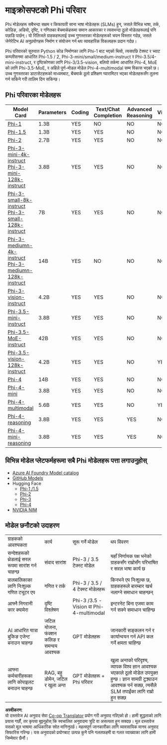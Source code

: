 <!--
CO_OP_TRANSLATOR_METADATA:
{
  "original_hash": "b5d936ffe4dfbab2244f6eb21b11f3b3",
  "translation_date": "2025-05-09T07:56:58+00:00",
  "source_file": "md/01.Introduction/01/01.PhiFamily.md",
  "language_code": "ne"
}
-->
# माइक्रोसफ्टको Phi परिवार

Phi मोडेलहरू सबैभन्दा सक्षम र किफायती साना भाषा मोडेलहरू (SLMs) हुन्, जसले विभिन्न भाषा, तर्क, कोडिङ, अडियो, दृष्टि, र गणितका बेंचमार्कहरूमा समान आकारका र त्यसभन्दा ठूलो मोडेलहरूलाई पनि पछाडि पार्छन्। यो रिलिजले ग्राहकहरूलाई उच्च गुणस्तरका मोडेलहरूको चयन विस्तार गर्दछ, जसले जेनेरेटिभ AI अनुप्रयोगहरू निर्माण र संयोजन गर्न थप व्यावहारिक विकल्पहरू प्रदान गर्दछ।

Phi परिवारको सुरुवात Python कोड निर्माणका लागि Phi-1 बाट भएको थियो, त्यसपछि टेक्स्ट र च्याट कम्प्लीसनमा आधारित Phi-1.5 / 2, Phi-3-mini/small/medium-instruct र Phi-3.5/4-mini-instruct, र दृष्टिकोणका लागि Phi-3/3.5-vision, बलियो तर्कमा आधारित Phi-4, MoE को लागि Phi-3.5-MoE, र अहिले पूर्ण-मोडल मोडेल Phi-4-multimodal सम्म विकास भएको छ। उच्च गुणस्तरका डाटासेटहरूको माध्यमबाट, बेंचमार्क ठूलो प्रशिक्षण प्यारामिटर भएका मोडेलहरूसँग तुलना गर्न सकिने गरी तालिम दिन सकिन्छ।

## Phi परिवारका मोडेलहरू

<div style="font-size:8px">

| Model Card |Parameters|Coding|Text/Chat Completion|Advanced Reasoning| Vision | Audio | MoE
| - | -  | - | - |- |- |- |- |
|[Phi-1](https://huggingface.co/microsoft/phi-1)|1.3B| YES| NO | NO |NO |NO |NO |
|[Phi-1.5](https://huggingface.co/microsoft/phi-1_5)|1.3B| YES|YES| NO |NO |NO |NO |
|[Phi-2](https://huggingface.co/microsoft/phi-1_5)|2.7B| YES|YES| NO |NO |NO |NO |
|[Phi-3-mini-4k-instruct](https://huggingface.co/microsoft/Phi-3-mini-4k-instruct)<br/>[Phi-3-mini-128k-instruct](https://huggingface.co/microsoft/Phi-3-mini-128k-instruct)|3.8B| YES|YES| NO |NO |NO |NO |
|[Phi-3-small-8k-instruct](https://huggingface.co/microsoft/Phi-3-small-8k-instruct)<br/>[Phi-3-small-128k-instruct](https://huggingface.co/microsoft/Phi-3-small-128k-instruct)<br/>|7B| YES|YES| NO |NO |NO |NO |
|[Phi-3-mediumn-4k-instruct](https://huggingface.co/microsoft/Phi-3-medium-4k-instruct)<br>[Phi-3-mediumn-128k-instruct](https://huggingface.co/microsoft/Phi-3-medium-128k-instruct)|14B|YES|NO| NO |NO |NO |NO |
|[Phi-3-vision-instruct](https://huggingface.co/microsoft/Phi-3-vision-128k-instruct)|4.2B|YES|YES|NO |NO |NO |NO |
|[Phi-3.5-mini-instruct](https://huggingface.co/microsoft/Phi-3.5-mini-instruct)|3.8B|YES|YES| NO |NO |NO |NO |
|[Phi-3.5-MoE-instruct](https://huggingface.co/microsoft/Phi-3.5-MoE-instruct)|42B|YES|YES| NO |NO |NO |YES |
|[Phi-3.5-vision-128k-instruct](https://huggingface.co/microsoft/Phi-3.5-vision-instruct)|4.2B|YES|YES| NO |YES |NO |NO |
|[Phi-4](https://huggingface.co/microsoft/phi-4)|14B|YES|YES| NO |NO |NO |NO |
|[Phi-4-mini](https://huggingface.co/microsoft/Phi-4-mini-instruct)|3.8B|YES|YES| NO |NO |NO |NO |
|[Phi-4-multimodal](https://huggingface.co/microsoft/Phi-4-multimodal-instruct)|5.6B|YES|YES| NO |YES |YES |NO |
|[Phi-4-reasoning](../../../../../md/01.Introduction/01)|3.8B|YES|YES| YES |NO |NO |NO |
|[Phi-4-mini-reasoning](../../../../../md/01.Introduction/01)|3.8B|YES|YES| YES |NO |NO |NO |

</div>

## **विभिन्न मोडेल प्लेटफर्महरूमा सबै Phi मोडेलहरू पत्ता लगाउनुहोस्**

- [Azure AI Foundry Model catalog](https://ai.azure.com/explore/models?selectedCollection=phi)
- [GitHub Models](https://github.com/marketplace?query=Phi&type=models)
- Hugging Face
  - [Phi-1 /1.5](https://huggingface.co/collections/microsoft/phi-1-6626e29134744e94e222d572)
  - [Phi-2](https://huggingface.co/microsoft/phi-2)
  - [Phi-3](https://huggingface.co/collections/microsoft/phi-3-6626e15e9585a200d2d761e3)
  - [Phi-4](https://huggingface.co/collections/microsoft/phi-4-677e9380e514feb5577a40e4) 
- [NVIDIA NIM](https://build.nvidia.com/search?q=Phi)
 
## मोडेल छनौटको उदाहरण

| | | | |
|-|-|-|-|
|ग्राहकको आवश्यकता|कार्य|सुरू गर्ने मोडेल|थप विवरण|
|सन्देशहरूको थ्रेडलाई सरल रूपमा सारांश गर्न चाहन्छ|संवाद सारांश|Phi-3 / 3.5 टेक्स्ट मोडेल|यहाँ निर्णायक पक्ष भनेको ग्राहकसँग राम्रोसँग परिभाषित र सरल भाषा कार्य छ|
|बालबालिकाका लागि निःशुल्क गणित ट्यूटर एप|गणित र तर्क|Phi-3 / 3.5 / 4 टेक्स्ट मोडेलहरू|किनभने एप निःशुल्क छ, ग्राहकहरूले बारम्बार खर्च नलाग्ने समाधान चाहन्छन्|
|आफ्नै निगरानी कार क्यामेरा|दृष्टि विश्लेषण|Phi-3 /3.5 -Vision वा Phi-4-multimodal|इन्टरनेट बिना एजमा काम गर्न सक्ने समाधान चाहिन्छ|
|AI आधारित यात्रा बुकिङ एजेन्ट बनाउन चाहन्छ|जटिल योजना, फंक्शन कलिङ र समन्वय आवश्यक|GPT मोडेलहरू|जानकारी सङ्कलन गर्न र कार्यान्वयन गर्न API कल गर्ने क्षमता चाहिन्छ|
|आफ्ना कर्मचारीहरूका लागि कोपाइलट बनाउन चाहन्छ|RAG, बहु डोमेन, जटिल र खुला अन्त|GPT मोडेलहरू + Phi परिवार|खुला अन्तको परिदृश्य, व्यापक विश्व ज्ञान आवश्यक भएकाले ठूलो मोडेल उपयुक्त हुन्छ। ज्ञान सामग्री टुक्र्याउन आवश्यक पर्न सक्छ, त्यसैले SLM तपाईंका लागि राम्रो हुन सक्छ|

**अस्वीकरण**:  
यो दस्तावेज AI अनुवाद सेवा [Co-op Translator](https://github.com/Azure/co-op-translator) प्रयोग गरी अनुवाद गरिएको हो। हामी शुद्धताको लागि प्रयास गर्छौं, तर कृपया बुझ्नुहोस् कि स्वचालित अनुवादमा त्रुटि वा असत्यता हुन सक्दछ। मूल दस्तावेज यसको मूल भाषामा आधिकारिक स्रोत मानिनुपर्छ। महत्वपूर्ण जानकारीका लागि व्यावसायिक मानव अनुवाद सिफारिस गरिन्छ। यस अनुवादको प्रयोगबाट उत्पन्न कुनै पनि गलतफहमी वा गलत व्याख्याका लागि हामी जिम्मेवार छैनौं।